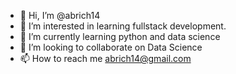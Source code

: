 - 👋 Hi, I’m @abrich14 
- 👀 I’m interested in learning fullstack development.
- 🌱 I’m currently learning python and data science 
- 💞️ I’m looking to collaborate on Data Science
- 📫 How to reach me abrich14@gmail.com

<!---
abrich14/abrich14 is a ✨ special ✨ repository because its `README.md` (this file) appears on your GitHub profile.
You can click the Preview link to take a look at your changes.
--->
